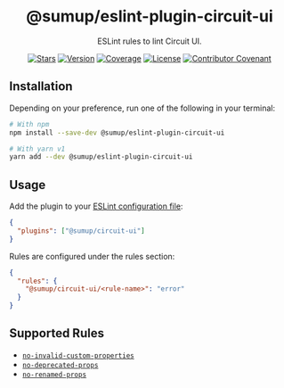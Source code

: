 <div align="center">

# @sumup/eslint-plugin-circuit-ui

ESLint rules to lint Circuit UI.

[![Stars](https://img.shields.io/github/stars/sumup-oss/circuit-ui?style=social)](https://github.com/sumup-oss/circuit-ui/) [![Version](https://img.shields.io/npm/v/@sumup/eslint-plugin-circuit-ui)](https://www.npmjs.com/package/@sumup/eslint-plugin-circuit-ui) [![Coverage](https://img.shields.io/codecov/c/github/sumup-oss/circuit-ui)](https://codecov.io/gh/sumup-oss/circuit-ui) [![License](https://img.shields.io/badge/license--lightgrey.svg)](https://github.com/sumup-oss/circuit-ui/tree/main/packages/eslint-plugin-circuit-ui/LICENSE) [![Contributor Covenant](https://img.shields.io/badge/Contributor%20Covenant-v2.1%20adopted-ff69b4.svg)](https://github.com/sumup-oss/circuit-ui/tree/main/CODE_OF_CONDUCT.md)

</div>

## Installation

Depending on your preference, run one of the following in your terminal:

```sh
# With npm
npm install --save-dev @sumup/eslint-plugin-circuit-ui

# With yarn v1
yarn add --dev @sumup/eslint-plugin-circuit-ui
```

## Usage

Add the plugin to your [ESLint configuration file](https://eslint.org/docs/latest/use/configure/configuration-files):

```json
{
  "plugins": ["@sumup/circuit-ui"]
}
```

Rules are configured under the rules section:

```json
{
  "rules": {
    "@sumup/circuit-ui/<rule-name>": "error"
  }
}
```

## Supported Rules

- [`no-invalid-custom-properties`](https://github.com/sumup-oss/circuit-ui/tree/main/packages/eslint-plugin-circuit-ui/no-invalid-custom-properties)
- [`no-deprecated-props`](https://github.com/sumup-oss/circuit-ui/tree/main/packages/eslint-plugin-circuit-ui/no-deprecated-props)
- [`no-renamed-props`](https://github.com/sumup-oss/circuit-ui/tree/main/packages/eslint-plugin-circuit-ui/no-renamed-props)
